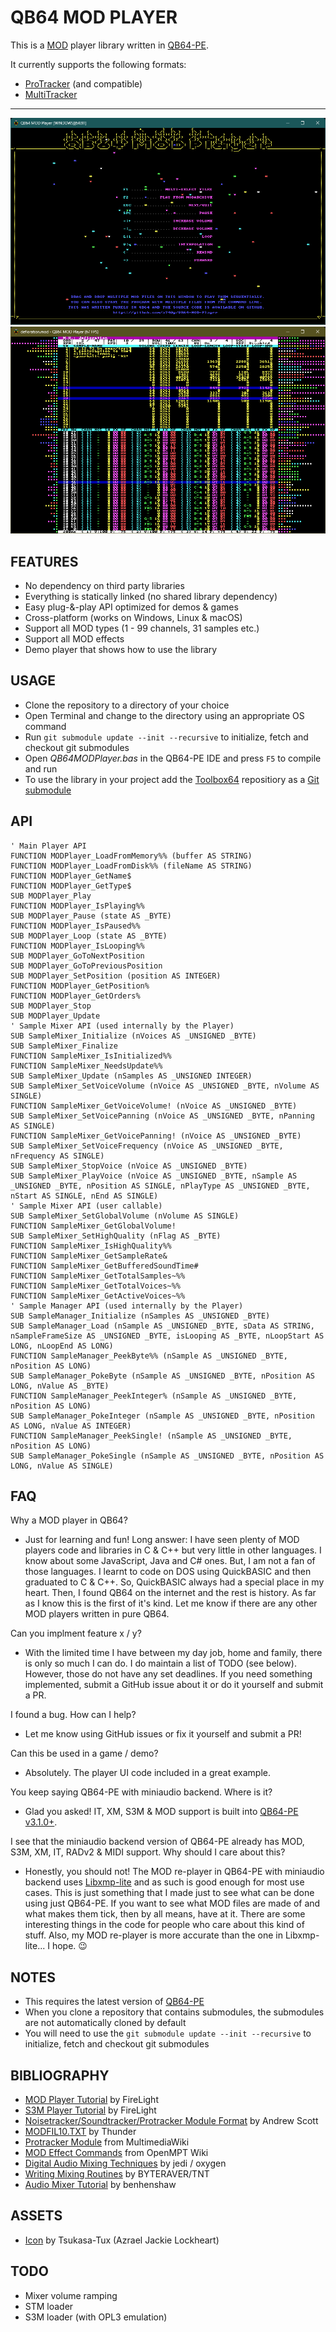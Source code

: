 # QB64 MOD PLAYER

This is a [MOD](https://en.wikipedia.org/wiki/MOD_(file_format)) player library written in [QB64-PE](https://github.com/QB64-Phoenix-Edition/QB64pe).

It currently supports the following formats:

- [ProTracker](https://en.wikipedia.org/wiki/ProTracker) (and compatible)
- [MultiTracker](https://en.wikipedia.org/wiki/Module_file#Popular_formats)

---

![Screenshot 1](screenshots/screenshot1.png)
![Screenshot 2](screenshots/screenshot2.png)

## FEATURES

- No dependency on third party libraries
- Everything is statically linked (no shared library dependency)
- Easy plug-&-play API optimized for demos & games
- Cross-platform (works on Windows, Linux & macOS)
- Support all MOD types (1 - 99 channels, 31 samples etc.)
- Support all MOD effects
- Demo player that shows how to use the library

## USAGE

- Clone the repository to a directory of your choice
- Open Terminal and change to the directory using an appropriate OS command
- Run `git submodule update --init --recursive` to initialize, fetch and checkout git submodules
- Open *QB64MODPlayer.bas* in the QB64-PE IDE and press `F5` to compile and run
- To use the library in your project add the [Toolbox64](https://github.com/a740g/Toolbox64) repositiory as a [Git submodule](https://git-scm.com/book/en/v2/Git-Tools-Submodules)

## API

```VB
' Main Player API
FUNCTION MODPlayer_LoadFromMemory%% (buffer AS STRING)
FUNCTION MODPlayer_LoadFromDisk%% (fileName AS STRING)
FUNCTION MODPlayer_GetName$
FUNCTION MODPlayer_GetType$
SUB MODPlayer_Play
FUNCTION MODPlayer_IsPlaying%%
SUB MODPlayer_Pause (state AS _BYTE)
FUNCTION MODPlayer_IsPaused%%
SUB MODPlayer_Loop (state AS _BYTE)
FUNCTION MODPlayer_IsLooping%%
SUB MODPlayer_GoToNextPosition
SUB MODPlayer_GoToPreviousPosition
SUB MODPlayer_SetPosition (position AS INTEGER)
FUNCTION MODPlayer_GetPosition%
FUNCTION MODPlayer_GetOrders%
SUB MODPlayer_Stop
SUB MODPlayer_Update
' Sample Mixer API (used internally by the Player)
SUB SampleMixer_Initialize (nVoices AS _UNSIGNED _BYTE)
SUB SampleMixer_Finalize
FUNCTION SampleMixer_IsInitialized%%
FUNCTION SampleMixer_NeedsUpdate%%
SUB SampleMixer_Update (nSamples AS _UNSIGNED INTEGER)
SUB SampleMixer_SetVoiceVolume (nVoice AS _UNSIGNED _BYTE, nVolume AS SINGLE)
FUNCTION SampleMixer_GetVoiceVolume! (nVoice AS _UNSIGNED _BYTE)
SUB SampleMixer_SetVoicePanning (nVoice AS _UNSIGNED _BYTE, nPanning AS SINGLE)
FUNCTION SampleMixer_GetVoicePanning! (nVoice AS _UNSIGNED _BYTE)
SUB SampleMixer_SetVoiceFrequency (nVoice AS _UNSIGNED _BYTE, nFrequency AS SINGLE)
SUB SampleMixer_StopVoice (nVoice AS _UNSIGNED _BYTE)
SUB SampleMixer_PlayVoice (nVoice AS _UNSIGNED _BYTE, nSample AS _UNSIGNED _BYTE, nPosition AS SINGLE, nPlayType AS _UNSIGNED _BYTE, nStart AS SINGLE, nEnd AS SINGLE)
' Sample Mixer API (user callable)
SUB SampleMixer_SetGlobalVolume (nVolume AS SINGLE)
FUNCTION SampleMixer_GetGlobalVolume!
SUB SampleMixer_SetHighQuality (nFlag AS _BYTE)
FUNCTION SampleMixer_IsHighQuality%%
FUNCTION SampleMixer_GetSampleRate&
FUNCTION SampleMixer_GetBufferedSoundTime#
FUNCTION SampleMixer_GetTotalSamples~%%
FUNCTION SampleMixer_GetTotalVoices~%%
FUNCTION SampleMixer_GetActiveVoices~%%
' Sample Manager API (used internally by the Player)
SUB SampleManager_Initialize (nSamples AS _UNSIGNED _BYTE)
SUB SampleManager_Load (nSample AS _UNSIGNED _BYTE, sData AS STRING, nSampleFrameSize AS _UNSIGNED _BYTE, isLooping AS _BYTE, nLoopStart AS LONG, nLoopEnd AS LONG)
FUNCTION SampleManager_PeekByte%% (nSample AS _UNSIGNED _BYTE, nPosition AS LONG)
SUB SampleManager_PokeByte (nSample AS _UNSIGNED _BYTE, nPosition AS LONG, nValue AS _BYTE)
FUNCTION SampleManager_PeekInteger% (nSample AS _UNSIGNED _BYTE, nPosition AS LONG)
SUB SampleManager_PokeInteger (nSample AS _UNSIGNED _BYTE, nPosition AS LONG, nValue AS INTEGER)
FUNCTION SampleManager_PeekSingle! (nSample AS _UNSIGNED _BYTE, nPosition AS LONG)
SUB SampleManager_PokeSingle (nSample AS _UNSIGNED _BYTE, nPosition AS LONG, nValue AS SINGLE)
```

## FAQ

Why a MOD player in QB64?

- Just for learning and fun! Long answer: I have seen plenty of MOD players code and libraries in C & C++ but very little in other languages. I know about some JavaScript, Java and C# ones. But, I am not a fan of those languages. I learnt to code on DOS using QuickBASIC and then graduated to C & C++. So, QuickBASIC always had a special place in my heart. Then, I found QB64 on the internet and the rest is history. As far as I know this is the first of it's kind. Let me know if there are any other MOD players written in pure QB64.

Can you implment feature x / y?

- With the limited time I have between my day job, home and family, there is only so much I can do. I do maintain a list of TODO (see below). However, those do not have any set deadlines. If you need something implemented, submit a GitHub issue about it or do it yourself and submit a PR.

I found a bug. How can I help?

- Let me know using GitHub issues or fix it yourself and submit a PR!

Can this be used in a game / demo?

- Absolutely. The player UI code included in a great example.

You keep saying QB64-PE with miniaudio backend. Where is it?

- Glad you asked! IT, XM, S3M & MOD support is built into [QB64-PE v3.1.0+](https://github.com/QB64-Phoenix-Edition/QB64pe/releases/).

I see that the miniaudio backend version of QB64-PE already has MOD, S3M, XM, IT, RADv2 & MIDI support. Why should I care about this?

- Honestly, you should not! The MOD re-player in QB64-PE with miniaudio backend uses [Libxmp-lite](https://github.com/libxmp/libxmp/tree/master/lite) and as such is good enough for most use cases. This is just something that I made just to see what can be done using just QB64-PE. If you want to see what MOD files are made of and what makes them tick, then by all means, have at it. There are some interesting things in the code for people who care about this kind of stuff. Also, my MOD re-player is more accurate than the one in Libxmp-lite... I hope. 😉

## NOTES

- This requires the latest version of [QB64-PE](https://github.com/QB64-Phoenix-Edition/QB64pe/releases)
- When you clone a repository that contains submodules, the submodules are not automatically cloned by default
- You will need to use the `git submodule update --init --recursive` to initialize, fetch and checkout git submodules

## BIBLIOGRAPHY

- [MOD Player Tutorial](docs/FMODDOC.TXT) by FireLight
- [S3M Player Tutorial](docs/FS3MDOC.TXT) by FireLight
- [Noisetracker/Soundtracker/Protracker Module Format](docs/MOD-FORM.TXT) by Andrew Scott
- [MODFIL10.TXT](docs/MODFIL10.TXT) by Thunder
- [Protracker Module](https://wiki.multimedia.cx/index.php/Protracker_Module) from MultimediaWiki
- [MOD Effect Commands](https://wiki.openmpt.org/Manual:_Effect_Reference#MOD_Effect_Commands) from OpenMPT Wiki
- [Digital Audio Mixing Techniques](docs/FSBDOC.TXT) by jedi / oxygen
- [Writing Mixing Routines](docs/MIXING10.TXT) by BYTERAVER/TNT
- [Audio Mixer Tutorial](https://github.com/benhenshaw/mixer_tutorial) by benhenshaw

## ASSETS

- [Icon](https://iconarchive.com/artist/tsukasa-tux.html) by Tsukasa-Tux (Azrael Jackie Lockheart)

## TODO

- Mixer volume ramping
- STM loader
- S3M loader (with OPL3 emulation)
